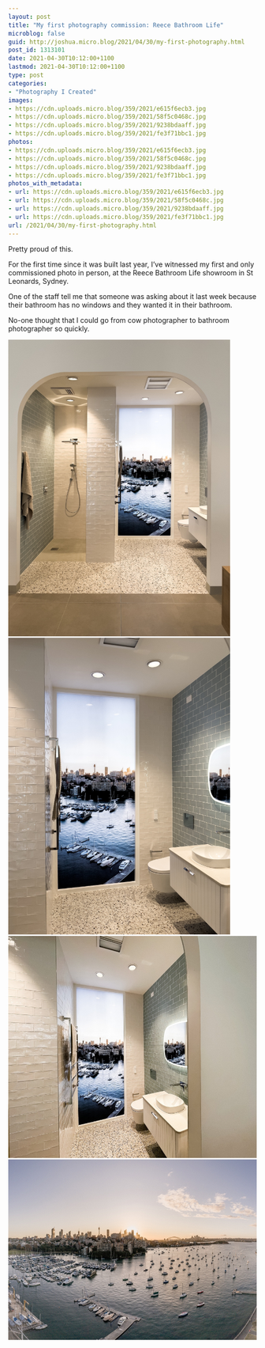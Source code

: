 ```yaml
---
layout: post
title: "My first photography commission: Reece Bathroom Life"
microblog: false
guid: http://joshua.micro.blog/2021/04/30/my-first-photography.html
post_id: 1313101
date: 2021-04-30T10:12:00+1100
lastmod: 2021-04-30T10:12:00+1100
type: post
categories:
- "Photography I Created"
images:
- https://cdn.uploads.micro.blog/359/2021/e615f6ecb3.jpg
- https://cdn.uploads.micro.blog/359/2021/58f5c0468c.jpg
- https://cdn.uploads.micro.blog/359/2021/9238bdaaff.jpg
- https://cdn.uploads.micro.blog/359/2021/fe3f71bbc1.jpg
photos:
- https://cdn.uploads.micro.blog/359/2021/e615f6ecb3.jpg
- https://cdn.uploads.micro.blog/359/2021/58f5c0468c.jpg
- https://cdn.uploads.micro.blog/359/2021/9238bdaaff.jpg
- https://cdn.uploads.micro.blog/359/2021/fe3f71bbc1.jpg
photos_with_metadata:
- url: https://cdn.uploads.micro.blog/359/2021/e615f6ecb3.jpg
- url: https://cdn.uploads.micro.blog/359/2021/58f5c0468c.jpg
- url: https://cdn.uploads.micro.blog/359/2021/9238bdaaff.jpg
- url: https://cdn.uploads.micro.blog/359/2021/fe3f71bbc1.jpg
url: /2021/04/30/my-first-photography.html
---
```

Pretty proud of this.

For the first time since it was built last year, I’ve witnessed my first and only commissioned photo in person, at the Reece Bathroom Life showroom in St Leonards, Sydney.

One of the staff tell me that someone was asking about it last week because their bathroom has no windows and they wanted it in their bathroom.

No-one thought that I could go from cow photographer to bathroom photographer so quickly.

<img src="uploads/2021/e615f6ecb3.jpg" width="450" height="600" alt="" /><img src="uploads/2021/58f5c0468c.jpg" width="450" height="600" alt="" /><img src="uploads/2021/9238bdaaff.jpg" width="600" height="449" alt="" /><img src="uploads/2021/fe3f71bbc1.jpg" width="600" height="365" alt="" />
